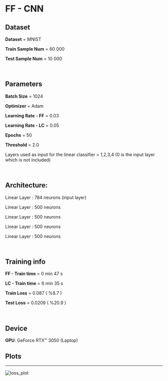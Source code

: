 # FF - CNN

## Dataset

**Dataset** = MNIST

**Train Sample Num** = 60 000

**Test Sample Num** = 10 000

<br>

## Parameters

**Batch Size** = 1024

**Optimizer** = Adam

**Learning Rate** **- FF** = 0.03

**Learning Rate - LC** = 0.05

**Epochs** = 50

**Threshold** = 2.0

Layers used as input for the linear classifier = 1,2,3,4 (0 is the input layer which is not included)


<br>

## Architecture:

Linear Layer : 784 neurons (input layer)

Linear Layer : 500 neurons

Linear Layer : 500 neurons

Linear Layer : 500 neurons

Linear Layer : 500 neurons

<br>

## Training info

**FF - Train time** = 0 min 47 s

**LC - Train time** = 6 min 35 s

**Train Loss** = 0.087 ( %8.7 )

**Test Loss**  =  0.0209 ( %20.9 )

<br>

## Device
**GPU**: GeForce RTX™ 3050 (Laptop)

## Plots

---

![loss_plot](https://github.com/IsmailKonak/FF-Algorithm-Pytorch-Implementation/blob/main/FF%20-%20Unsupervised/MLP/loss_plot.png)
